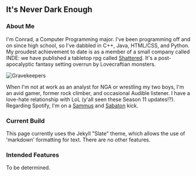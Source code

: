 ## It's Never Dark Enough

### About Me

<p>I'm Conrad, a Computer Programming major. I've been programming off and on since high school, so I've dabbled in C++, Java, HTML/CSS, and Python. My proudest achievement to date is as a member of a small company called INDE: we have published a tabletop rpg called <a href="https://neverdarkenough.com">Shattered</a>. It's a post-apocalyptic fantasy setting overrun by Lovecraftian monsters.</p>


![Gravekeepers](/Gravekeepers%20-%20compressed.png)

<p>When I'm not at work as an analyst for NGA or wrestling my two boys, I'm an avid gamer, former rock climber, and occasional Audible listener. I have a love-hate relationship with LoL (y'all seen these Season 11 updates!?). Regarding Spotify, I'm on a <a href="http://open.spotify.com/track/4nHBK3Jv1EMSRWszFzZyNv?si=Hft1QLaXRkaDcx4zHUL0Kg">Sammus</a> and <a href="http://open.spotify.com/playlist/37i9dQZF1DX99A2f2lNH9g?si=SdM0H-GfRDmQvWtXLGbGpg">Sabaton</a> kick. </p>

### Current Build

This page currently uses the Jekyll "Slate" theme, which allows the use of 'markdown' formatting for text. There are no other features.

### Intended Features

To be determined.
